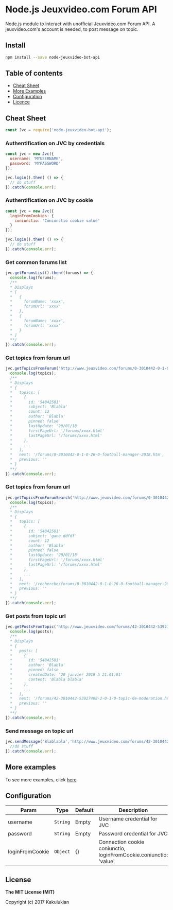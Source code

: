# Node.js Jeuxvideo.com Forum API

Node.js module to interact with unofficial Jeuxvideo.com Forum API. A jeuxvideo.com's account is needed, to post message on topic.

## Install

```bash
npm install --save node-jeuxvideo-bot-api
```
## Table of contents

- [Cheat Sheet](#cheat-sheet)
- [More Examples](#more-examples)
- [Configuration](#configuration)
- [Licence](#licence)

## Cheat Sheet

```js
const Jvc = require('node-jeuxvideo-bot-api');
```

### Authentification on JVC by credentials
```js
const jvc = new Jvc({
  username: 'MYUSERNAME',
  password: 'MYPASSWORD'
});

jvc.login().then( () => {
  // do stuff
}).catch(console.err);
```

### Authentification on JVC by cookie
```js
const jvc = new Jvc({
  loginFromCookies: {
    coniunctio: 'Coniunctio cookie value'
  }
});

jvc.login().then( () => {
  // do stuff
}).catch(console.err);
```

### Get common forums list
```js
jvc.getForumsList().then((forums) => {
  console.log(forums);
  /**
  * Displays
  * [
  *   {
  *     forumName: 'xxxx',
  *     forumUrl: 'xxxx'
  *   },
  *   {
  *     forumName: 'xxxx',
  *     forumUrl: 'xxxx'
  *   }
  * ]
  **/ 
}).catch(console.err);
```

### Get topics from forum url
```js
jvc.getTopicsFromForum('http://www.jeuxvideo.com/forums/0-3010442-0-1-0-1-0-football-manager-2018.htm').then((topics) => {
  console.log(topics);
  /**
  * Displays
  * {
  *   topics: [
  *     {
  *       id: '54842501'
  *       subject: 'Blabla'
  *       count: 12
  *       author: 'Blabla'
  *       pinned: false
  *       lastUpdate: '20/01/18'
  *       firstPageUrl: '/forums/xxxx.html'
  *       lastPageUrl: '/forums/xxxx.html'
  *     },
  *     ...
  *   ],
  *   next: '/forums/0-3010442-0-1-0-26-0-football-manager-2018.htm',
  *   previous: ''
  * }
  **/ 
}).catch(console.err);
```

### Get topics from forum url
```js
jvc.getTopicsFromForumSearch('http://www.jeuxvideo.com/forums/0-3010442-0-1-0-1-0-football-manager-2018.htm', 'game', 0).then((topics) => {
  console.log(topics);
  /**
  * Displays
  * {
  *   topics: [
  *     {
  *       id: '54842501'
  *       subject: 'gane ddfdf'
  *       count: 12
  *       author: 'Blabla'
  *       pinned: false
  *       lastUpdate: '20/01/18'
  *       firstPageUrl: '/forums/xxxx.html'
  *       lastPageUrl: '/forums/xxxx.html'
  *     },
  *     ...
  *   ],
  *   next: '/recherche/forums/0-3010442-0-1-0-26-0-football-manager-2018.htm',
  *   previous: ''
  * }
  **/ 
}).catch(console.err);
```

### Get posts from topic url
```js
jvc.getPostsFromTopic('http://www.jeuxvideo.com/forums/42-3010442-53927408-1-0-1-0-topic-de-moderation.htm').then((posts) => {
  console.log(posts);
  /**
  * Displays
  * {
  *   posts: [
  *     {
  *       id: '54842501'
  *       author: 'Blabla'
  *       pinned: false
  *       createdDate: '20 janvier 2018 à 21:01:01'
  *       content: 'Blabla blabla'
  *     },
  *     ...
  *   ],
  *   next: '/forums/42-3010442-53927408-2-0-1-0-topic-de-moderation.htm',
  *   previous: ''
  * }
  **/ 
}).catch(console.err);
```


### Send message on topic url
```js
jvc.sendMessage('Blablabla','http://www.jeuxvideo.com/forums/42-3010442-53927408-1-0-1-0-topic-de-moderation.htm').then(() => {
  //do stuff
}).catch(console.err);
```

## More examples
To see more examples, click [here](https://github.com/Kakulukian/node-jeuxvideo-bot-api/blob/master/example/README.md)

## Configuration
| Param | Type | Default | Description |
| --- | --- | --- | --- |
| username | <code>String</code> | Empty | Username credential for JVC|
| password | <code>String</code> | Empty | Password credential for JVC|
| loginFromCookie | <code>Object</code> | {} | Connection cookie coniunctio, loginFromCookie.coniunctio: 'value'
## License

**The MIT License (MIT)**

Copyright (c) 2017 Kakulukian
